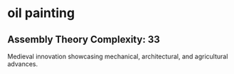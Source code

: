 # oil painting

## Assembly Theory Complexity: 33
Medieval innovation showcasing mechanical, architectural, and agricultural advances.
